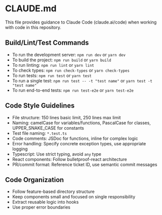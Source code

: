 # CLAUDE.md

This file provides guidance to Claude Code (claude.ai/code) when working with code in this repository.

## Build/Lint/Test Commands

- To run the development server: `npm run dev` or `yarn dev`
- To build the project: `npm run build` or `yarn build`
- To run linting: `npm run lint` or `yarn lint`
- To check types: `npm run check-types` or `yarn check-types`
- To run tests: `npm run test` or `yarn test`
- To run a single test: `npm run test -- -t "test name"` or `yarn test -t "test name"`
- To run end-to-end tests: `npm run test-e2e` or `yarn test-e2e`

## Code Style Guidelines

- File structure: 150 lines basic limit, 250 lines max limit
- Naming: camelCase for variables/functions, PascalCase for classes, UPPER_SNAKE_CASE for constants
- Test file naming: `*.test.ts`
- Code comments: JSDoc for functions, inline for complex logic
- Error handling: Specify concrete exception types, use appropriate logging
- Typescript: Use strict typing, avoid `any` type
- React components: Follow bulletproof-react architecture
- PR/commit format: Reference ticket ID, use semantic commit messages

## Code Organization

- Follow feature-based directory structure
- Keep components small and focused on single responsibility
- Extract reusable logic into hooks
- Use proper error boundaries
